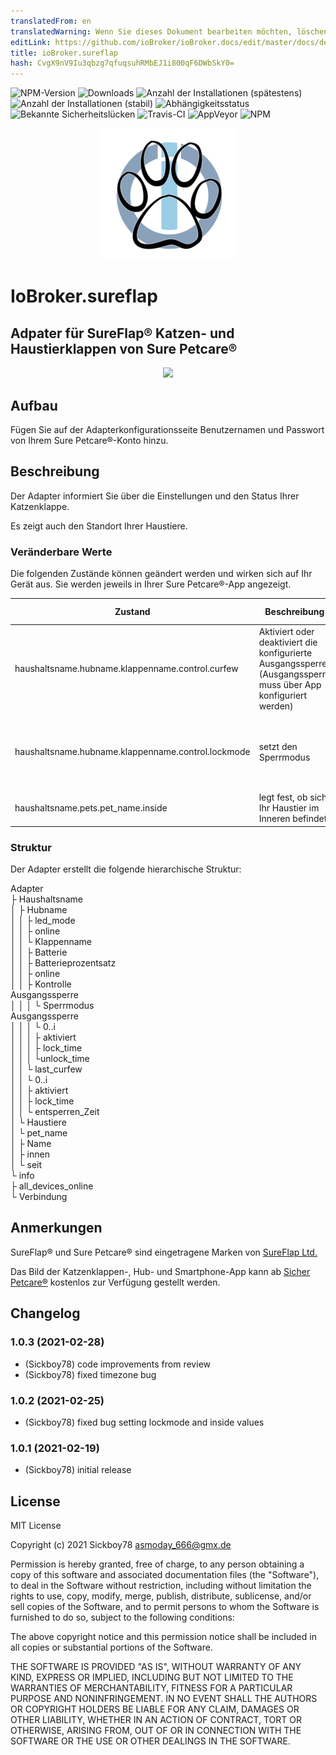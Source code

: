```yaml
---
translatedFrom: en
translatedWarning: Wenn Sie dieses Dokument bearbeiten möchten, löschen Sie bitte das Feld "translationsFrom". Andernfalls wird dieses Dokument automatisch erneut übersetzt
editLink: https://github.com/ioBroker/ioBroker.docs/edit/master/docs/de/adapterref/iobroker.sureflap/README.md
title: ioBroker.sureflap
hash: CvgX9nV9Iu3qbzg7qfuqsuhRMbEJ1i800qF6DWbSkY0=
---
```

![NPM-Version](http://img.shields.io/npm/v/iobroker.sureflap.svg)
![Downloads](https://img.shields.io/npm/dm/iobroker.sureflap.svg)
![Anzahl der Installationen (spätestens)](http://iobroker.live/badges/sureflap-installed.svg)
![Anzahl der Installationen (stabil)](http://iobroker.live/badges/sureflap-stable.svg)
![Abhängigkeitsstatus](https://img.shields.io/david/Sickboy78/iobroker.sureflap.svg)
![Bekannte Sicherheitslücken](https://snyk.io/test/github/Sickboy78/ioBroker.sureflap/badge.svg)
![Travis-CI](http://img.shields.io/travis/Sickboy78/ioBroker.sureflap/master.svg)
![AppVeyor](https://ci.appveyor.com/api/projects/status/github/Sickboy78/ioBroker.sureflap?branch=master&svg=true)
![NPM](https://nodei.co/npm/iobroker.sureflap.png?downloads=true)

<p align="center"> <img src="admin/sureflap.png" /> </p>

# IoBroker.sureflap
## Adpater für SureFlap® Katzen- und Haustierklappen von Sure Petcare®
<p align="center"> <img src="/admin/SureFlap_Pet_Door_Connect_Hub_Phone.png" /> </p>

## Aufbau
Fügen Sie auf der Adapterkonfigurationsseite Benutzernamen und Passwort von Ihrem Sure Petcare®-Konto hinzu.

## Beschreibung
Der Adapter informiert Sie über die Einstellungen und den Status Ihrer Katzenklappe.

Es zeigt auch den Standort Ihrer Haustiere.

### Veränderbare Werte
Die folgenden Zustände können geändert werden und wirken sich auf Ihr Gerät aus. Sie werden jeweils in Ihrer Sure Petcare®-App angezeigt.

| Zustand | Beschreibung | zulässige Werte |
|-------|-------------|----------------|
| haushaltsname.hubname.klappenname.control.curfew | Aktiviert oder deaktiviert die konfigurierte Ausgangssperre<br> (Ausgangssperre muss über App konfiguriert werden) | **wahr** oder **falsch** |
| haushaltsname.hubname.klappenname.control.lockmode | setzt den Sperrmodus | **0** - offen<br> **1** - einrasten<br> **2** - sperren<br> **3** - geschlossen (ein- und ausschließen) |
| haushaltsname.pets.pet_name.inside | legt fest, ob sich Ihr Haustier im Inneren befindet | **wahr** oder **falsch** |

### Struktur
Der Adapter erstellt die folgende hierarchische Struktur:

Adapter<br> ├ Haushaltsname<br> │ ├ Hubname<br> │ │ ├ led_mode<br> │ │ ├ online<br> │ │ └ Klappenname<br> │ │ ├ Batterie<br> │ │ ├ Batterieprozentsatz<br> │ │ ├ online<br> │ │ ├ Kontrolle<br> Ausgangssperre<br> │ │ │ └ Sperrmodus<br> Ausgangssperre<br> │ │ │ └ 0..i<br> │ │ │ ├ aktiviert<br> │ │ │ ├ lock_time<br> │ │ │ └unlock_time<br> │ │ └ last_curfew<br> │ │ └ 0..i<br> │ │ ├ aktiviert<br> │ │ ├ lock_time<br> │ │ └ entsperren_Zeit<br> │ └ Haustiere<br> │ └ pet_name<br> │ ├ Name<br> │ ├ innen<br> │ └ seit<br> └ info<br> ├ all_devices_online<br> └ Verbindung<br>

## Anmerkungen
SureFlap® und Sure Petcare® sind eingetragene Marken von [SureFlap Ltd.](https://www.surepetcare.com/)

Das Bild der Katzenklappen-, Hub- und Smartphone-App kann ab [Sicher Petcare®](https://www.surepetcare.com/en-us/press) kostenlos zur Verfügung gestellt werden.

## Changelog

### 1.0.3 (2021-02-28)
* (Sickboy78) code improvements from review
* (Sickboy78) fixed timezone bug

### 1.0.2 (2021-02-25)
* (Sickboy78) fixed bug setting lockmode and inside values

### 1.0.1 (2021-02-19)
* (Sickboy78) initial release

## License

MIT License

Copyright (c) 2021 Sickboy78 <asmoday_666@gmx.de>

Permission is hereby granted, free of charge, to any person obtaining a copy
of this software and associated documentation files (the "Software"), to deal
in the Software without restriction, including without limitation the rights
to use, copy, modify, merge, publish, distribute, sublicense, and/or sell
copies of the Software, and to permit persons to whom the Software is
furnished to do so, subject to the following conditions:

The above copyright notice and this permission notice shall be included in all
copies or substantial portions of the Software.

THE SOFTWARE IS PROVIDED "AS IS", WITHOUT WARRANTY OF ANY KIND, EXPRESS OR
IMPLIED, INCLUDING BUT NOT LIMITED TO THE WARRANTIES OF MERCHANTABILITY,
FITNESS FOR A PARTICULAR PURPOSE AND NONINFRINGEMENT. IN NO EVENT SHALL THE
AUTHORS OR COPYRIGHT HOLDERS BE LIABLE FOR ANY CLAIM, DAMAGES OR OTHER
LIABILITY, WHETHER IN AN ACTION OF CONTRACT, TORT OR OTHERWISE, ARISING FROM,
OUT OF OR IN CONNECTION WITH THE SOFTWARE OR THE USE OR OTHER DEALINGS IN THE
SOFTWARE.